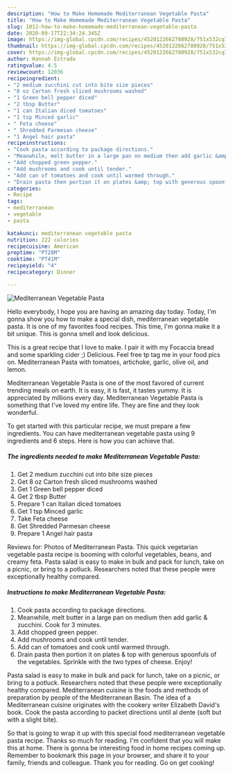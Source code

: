 ```yaml
---
description: "How to Make Homemade Mediterranean Vegetable Pasta"
title: "How to Make Homemade Mediterranean Vegetable Pasta"
slug: 1012-how-to-make-homemade-mediterranean-vegetable-pasta
date: 2020-09-17T22:34:24.345Z
image: https://img-global.cpcdn.com/recipes/4520122662780928/751x532cq70/mediterranean-vegetable-pasta-recipe-main-photo.jpg
thumbnail: https://img-global.cpcdn.com/recipes/4520122662780928/751x532cq70/mediterranean-vegetable-pasta-recipe-main-photo.jpg
cover: https://img-global.cpcdn.com/recipes/4520122662780928/751x532cq70/mediterranean-vegetable-pasta-recipe-main-photo.jpg
author: Hannah Estrada
ratingvalue: 4.5
reviewcount: 12036
recipeingredient:
- "2 medium zucchini cut into bite size pieces"
- "8 oz Carton fresh sliced mushrooms washed"
- "1 Green bell pepper diced"
- "2 tbsp Butter"
- "1 can Italian diced tomatoes"
- "1 tsp Minced garlic"
- " Feta cheese"
- " Shredded Parmesan cheese"
- "1 Angel hair pasta"
recipeinstructions:
- "Cook pasta according to package directions."
- "Meanwhile, melt butter in a large pan on medium then add garlic &amp; zucchini. Cook for 3 minutes."
- "Add chopped green pepper."
- "Add mushrooms and cook until tender."
- "Add can of tomatoes and cook until warmed through."
- "Drain pasta then portion it on plates &amp; top with generous spoonfuls of the vegetables. Sprinkle with the two types of cheese. Enjoy!"
categories:
- Recipe
tags:
- mediterranean
- vegetable
- pasta

katakunci: mediterranean vegetable pasta 
nutrition: 222 calories
recipecuisine: American
preptime: "PT28M"
cooktime: "PT41M"
recipeyield: "4"
recipecategory: Dinner

---
```



![Mediterranean Vegetable Pasta](https://img-global.cpcdn.com/recipes/4520122662780928/751x532cq70/mediterranean-vegetable-pasta-recipe-main-photo.jpg)

Hello everybody, I hope you are having an amazing day today. Today, I'm gonna show you how to make a special dish, mediterranean vegetable pasta. It is one of my favorites food recipes. This time, I'm gonna make it a bit unique. This is gonna smell and look delicious.

This is a great recipe that I love to make. I pair it with my Focaccia bread and some sparkling cider ;) Delicious. Feel free tp tag me in your food pics on. Mediterranean Pasta with tomatoes, artichoke, garlic, olive oil, and lemon.

Mediterranean Vegetable Pasta is one of the most favored of current trending meals on earth. It is easy, it is fast, it tastes yummy. It is appreciated by millions every day. Mediterranean Vegetable Pasta is something that I've loved my entire life. They are fine and they look wonderful.


To get started with this particular recipe, we must prepare a few ingredients. You can have mediterranean vegetable pasta using 9 ingredients and 6 steps. Here is how you can achieve that.

<!--inarticleads1-->

##### The ingredients needed to make Mediterranean Vegetable Pasta:

1. Get 2 medium zucchini cut into bite size pieces
1. Get 8 oz Carton fresh sliced mushrooms washed
1. Get 1 Green bell pepper diced
1. Get 2 tbsp Butter
1. Prepare 1 can Italian diced tomatoes
1. Get 1 tsp Minced garlic
1. Take  Feta cheese
1. Get  Shredded Parmesan cheese
1. Prepare 1 Angel hair pasta


Reviews for: Photos of Mediterranean Pasta. This quick vegetarian vegetable pasta recipe is booming with colorful vegetables, beans, and creamy feta. Pasta salad is easy to make in bulk and pack for lunch, take on a picnic, or bring to a potluck. Researchers noted that these people were exceptionally healthy compared. 

<!--inarticleads2-->

##### Instructions to make Mediterranean Vegetable Pasta:

1. Cook pasta according to package directions.
1. Meanwhile, melt butter in a large pan on medium then add garlic &amp; zucchini. Cook for 3 minutes.
1. Add chopped green pepper.
1. Add mushrooms and cook until tender.
1. Add can of tomatoes and cook until warmed through.
1. Drain pasta then portion it on plates &amp; top with generous spoonfuls of the vegetables. Sprinkle with the two types of cheese. Enjoy!


Pasta salad is easy to make in bulk and pack for lunch, take on a picnic, or bring to a potluck. Researchers noted that these people were exceptionally healthy compared. Mediterranean cuisine is the foods and methods of preparation by people of the Mediterranean Basin. The idea of a Mediterranean cuisine originates with the cookery writer Elizabeth David&#39;s book. Cook the pasta according to packet directions until al dente (soft but with a slight bite). 

So that is going to wrap it up with this special food mediterranean vegetable pasta recipe. Thanks so much for reading. I'm confident that you will make this at home. There is gonna be interesting food in home recipes coming up. Remember to bookmark this page in your browser, and share it to your family, friends and colleague. Thank you for reading. Go on get cooking!
